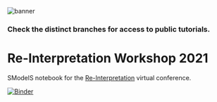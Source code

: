 <img src="https://smodels.github.io/pics/smodelsTutorial.png" alt="banner">


### Check the distinct branches for access to public tutorials.


# Re-Interpretation Workshop 2021
SModelS notebook for the [Re-Interpretation](https://indico.cern.ch/event/982553/) virtual conference.

[![Binder](https://mybinder.org/badge_logo.svg)](https://mybinder.org/v2/gh/SModelS/tutorials/rif2021?filepath=index.ipynb)
